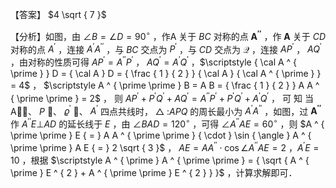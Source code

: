 【答案】 $4 \sqrt { 7 }$

【分析】如图，由 $\angle B = \angle D = 9 0 ^ { \circ }$ ，作A 关于 $B C$ 对称的点 $\boldsymbol { A ^ { \prime \prime } }$ ，作 $\mathbf { A }$ 关于 $C D$ 对称的点 $A ^ { \prime }$ ，连接 $A ^ { \prime } A ^ { \prime \prime }$ ，与 $B C$ 交点为 $P ^ { \prime }$ ，与 $C D$ 交点为 $\boldsymbol { \mathcal { Q } }$ ，连接 $A P ^ { ' }$ ， $A Q ^ { \prime }$ ，由对称的性质可得 $A P ^ { \prime } = A ^ { \prime \prime } P ^ { \prime }$ ， $A Q ^ { \prime } = A ^ { \prime } Q ^ { \prime }$ ，$\scriptstyle { \cal A ^ { \prime } } D = { \cal A } D = { \frac { 1 } { 2 } } { \cal A } { \cal A ^ { \prime } } = 4$ ， $\scriptstyle A ^ { \prime \prime } B = A B = { \frac { 1 } { 2 } } A A ^ { \prime \prime } = 2$ ， 则 $A P ^ { \prime } + P ^ { \prime } Q ^ { \prime } + A Q ^ { \prime } = A ^ { \prime \prime } P ^ { \prime } + P ^ { \prime } Q ^ { \prime } + A ^ { \prime } Q ^ { \prime }$ ， 可 知 当A、 $P$ 、 $\varrho ^ { \prime }$ 、 $A ^ { \prime }$ 四点共线时， $\triangle { \ : } A P Q$ 的周长最小为 $A ^ { \prime } A ^ { \prime \prime }$ ，如图，过 $\boldsymbol { A ^ { \prime \prime } }$ 作 $A ^ { \prime \prime } E \bot A D$ 的延长线于 $E$ ，由 $\angle B A D = 1 2 0 ^ { \circ }$ ，可得 $\angle A ^ { \prime \prime } A E = 6 0 ^ { \circ }$ ，则 $A ^ { \prime \prime } E { = } A A ^ { \prime \prime } { \cdot } \sin { \angle } A ^ { \prime \prime } A E { = } 2 \sqrt { 3 }$ ， $A E = A A ^ { \prime \prime } \cdot \cos \angle A ^ { \prime \prime } A E = 2$ ，$A ^ { \prime } E = 1 0$ ，根据 $\scriptstyle A ^ { \prime } A ^ { \prime \prime } = { \sqrt { A ^ { \prime } E ^ { 2 } + A ^ { \prime \prime } E ^ { 2 } } }$ ，计算求解即可．
